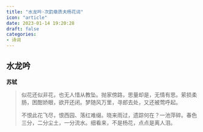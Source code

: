 ```yaml
---
title: "水龙吟·次韵章质夫杨花词"
icon: "article"
date: 2023-01-14 19:20:28
draft: false
categories:
- 诗词
---
```


## 水龙吟
**苏轼**

> 似花还似非花，也无人惜从教坠。抛家傍路，思量却是，无情有思。萦损柔肠，困酣娇眼，欲开还闭。梦随风万里，寻郎去处，又还被莺呼起。
>
> 不恨此花飞尽，恨西园、落红难缀。晓来雨过，遗踪何在？一池萍碎。春色三分，二分尘土，一分流水。细看来，不是杨花，点点是离人泪。
